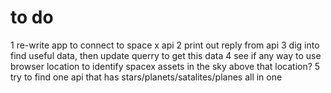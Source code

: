 # to do

1 re-write app to connect to space x api
2 print out reply from api
3 dig into find useful data, then update querry to get this data
4 see if any way to use browser location to identify spacex assets in the sky above that location?
5 try to find one api that has  stars/planets/satalites/planes all in one

